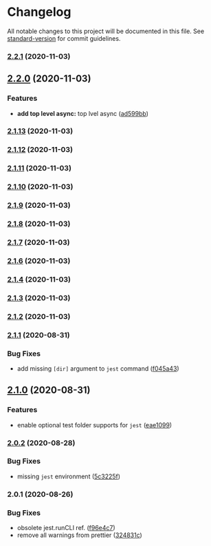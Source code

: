 # Changelog

All notable changes to this project will be documented in this file. See [standard-version](https://github.com/conventional-changelog/standard-version) for commit guidelines.

### [2.2.1](https://github.com/jimzhan/esnext-scripts/compare/v2.2.0...v2.2.1) (2020-11-03)

## [2.2.0](https://github.com/jimzhan/esnext-scripts/compare/v2.1.10...v2.2.0) (2020-11-03)


### Features

* **add top level async:** top lvel async ([ad599bb](https://github.com/jimzhan/esnext-scripts/commit/ad599bb2397152ce8642318e92c3888c973744a4))

### [2.1.13](https://github.com/jimzhan/esnext-scripts/compare/v2.1.10...v2.1.13) (2020-11-03)

### [2.1.12](https://github.com/jimzhan/esnext-scripts/compare/v2.1.10...v2.1.12) (2020-11-03)

### [2.1.11](https://github.com/jimzhan/esnext-scripts/compare/v2.1.10...v2.1.11) (2020-11-03)

### [2.1.10](https://github.com/jimzhan/esnext-scripts/compare/v2.1.9...v2.1.10) (2020-11-03)

### [2.1.9](https://github.com/jimzhan/esnext-scripts/compare/v2.1.8...v2.1.9) (2020-11-03)

### [2.1.8](https://github.com/jimzhan/esnext-scripts/compare/v2.1.7...v2.1.8) (2020-11-03)

### [2.1.7](https://github.com/jimzhan/esnext-scripts/compare/v2.1.6...v2.1.7) (2020-11-03)

### [2.1.6](https://github.com/jimzhan/esnext-scripts/compare/v2.1.4...v2.1.6) (2020-11-03)

### [2.1.4](https://github.com/jimzhan/esnext-scripts/compare/v2.1.3...v2.1.4) (2020-11-03)

### [2.1.3](https://github.com/jimzhan/esnext-scripts/compare/v2.1.2...v2.1.3) (2020-11-03)

### [2.1.2](https://github.com/jimzhan/esnext-scripts/compare/v2.1.1...v2.1.2) (2020-11-03)

### [2.1.1](https://github.com/jimzhan/esnext-scripts/compare/v2.1.0...v2.1.1) (2020-08-31)


### Bug Fixes

* add missing `[dir]` argument to `jest` command ([f045a43](https://github.com/jimzhan/esnext-scripts/commit/f045a43e2fa851b72196253ed4293fea3c41f4ee))

## [2.1.0](https://github.com/jimzhan/esnext-scripts/compare/v2.0.2...v2.1.0) (2020-08-31)


### Features

* enable optional test folder supports for `jest` ([eae1099](https://github.com/jimzhan/esnext-scripts/commit/eae1099b2d3d4b76ee678a3331a0dc04d93772b7))

### [2.0.2](https://github.com/jimzhan/esnext-scripts/compare/v2.0.1...v2.0.2) (2020-08-28)


### Bug Fixes

* missing `jest` environment ([5c3225f](https://github.com/jimzhan/esnext-scripts/commit/5c3225ff9870015de77bc80368b52ddd1912d838))

### 2.0.1 (2020-08-26)


### Bug Fixes

* obsolete jest.runCLI ref. ([f96e4c7](https://github.com/jimzhan/esnext-scripts/commit/f96e4c7a10a963b8aa05eeeb8d8004815f55212b))
* remove all warnings from prettier ([324831c](https://github.com/jimzhan/esnext-scripts/commit/324831c0546b486bf64e5a5931413f64badf085e))
